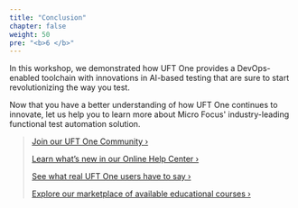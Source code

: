 ```yaml
---
title: "Conclusion"
chapter: false
weight: 50
pre: "<b>6 </b>"
---
```


In this workshop, we demonstrated how UFT One provides a DevOps-enabled toolchain with innovations in AI-based testing that are sure to start revolutionizing the way you test.

Now that you have a better understanding of how UFT One continues to innovate, let us help you to learn more about Micro Focus' industry-leading functional test automation solution.

>[Join our UFT One Community ›](https://community.microfocus.com/adtd/uft)
>
>[Learn what’s new in our Online Help Center ›](https://admhelp.microfocus.com/uft/en/latest/UFT_Help/Content/Resources/_TopNav/_TopNav_Home.htm)
>
>[See what real UFT One users have to say ›](https://www.microfocus.com/en-us/resource-center/case-study?product=UFT%20One)
>
>[Explore our marketplace of available educational courses ›](https://marketplace.microfocus.com/education/category/all?product=UFT-One)

